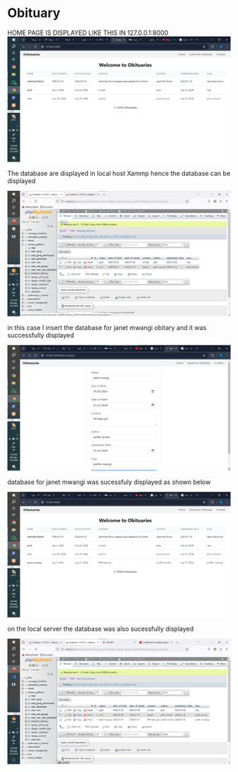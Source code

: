 # Obituary

HOME PAGE IS DISPLAYED LIKE THIS IN 127.0.0.1:8000
![Home page](https://github.com/Beverline-9296/obituary/blob/main/images/obituary1.jpg)

The database are displayed in local host Xammp hence the database can be displayed

![Database local host](https://github.com/Beverline-9296/obituary/blob/main/images/obituary2.jpg)

in this case I insert the database for janet mwangi obitary and it was successfully displayed

![Submit form and example](https://github.com/Beverline-9296/obituary/blob/main/images/obituary4.jpg)

database for janet mwangi was sucessfuly displayed as shown below

![View Result for the previous input](https://github.com/Beverline-9296/obituary/blob/main/images/obituary5.jpg)

on the local server the database was also sucessfully displayed

![View Result for the previous input](https://github.com/Beverline-9296/obituary/blob/main/images/obituary6.jpg)

